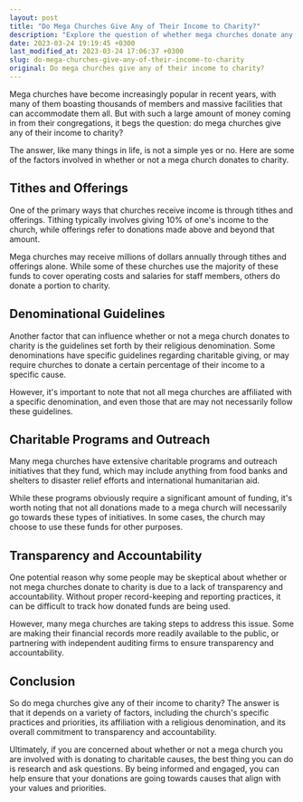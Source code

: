 ```yaml
---
layout: post
title: "Do Mega Churches Give Any of Their Income to Charity?"
description: "Explore the question of whether mega churches donate any of their income to charity and learn about the different factors involved"
date: 2023-03-24 19:19:45 +0300
last_modified_at: 2023-03-24 17:06:37 +0300
slug: do-mega-churches-give-any-of-their-income-to-charity
original: Do mega churches give any of their income to charity?
---
```

Mega churches have become increasingly popular in recent years, with many of them boasting thousands of members and massive facilities that can accommodate them all. But with such a large amount of money coming in from their congregations, it begs the question: do mega churches give any of their income to charity?

The answer, like many things in life, is not a simple yes or no. Here are some of the factors involved in whether or not a mega church donates to charity.

## Tithes and Offerings

One of the primary ways that churches receive income is through tithes and offerings. Tithing typically involves giving 10% of one's income to the church, while offerings refer to donations made above and beyond that amount.

Mega churches may receive millions of dollars annually through tithes and offerings alone. While some of these churches use the majority of these funds to cover operating costs and salaries for staff members, others do donate a portion to charity.

## Denominational Guidelines

Another factor that can influence whether or not a mega church donates to charity is the guidelines set forth by their religious denomination. Some denominations have specific guidelines regarding charitable giving, or may require churches to donate a certain percentage of their income to a specific cause.

However, it's important to note that not all mega churches are affiliated with a specific denomination, and even those that are may not necessarily follow these guidelines.

## Charitable Programs and Outreach

Many mega churches have extensive charitable programs and outreach initiatives that they fund, which may include anything from food banks and shelters to disaster relief efforts and international humanitarian aid.

While these programs obviously require a significant amount of funding, it's worth noting that not all donations made to a mega church will necessarily go towards these types of initiatives. In some cases, the church may choose to use these funds for other purposes.

## Transparency and Accountability

One potential reason why some people may be skeptical about whether or not mega churches donate to charity is due to a lack of transparency and accountability. Without proper record-keeping and reporting practices, it can be difficult to track how donated funds are being used.

However, many mega churches are taking steps to address this issue. Some are making their financial records more readily available to the public, or partnering with independent auditing firms to ensure transparency and accountability.

## Conclusion

So do mega churches give any of their income to charity? The answer is that it depends on a variety of factors, including the church's specific practices and priorities, its affiliation with a religious denomination, and its overall commitment to transparency and accountability.

Ultimately, if you are concerned about whether or not a mega church you are involved with is donating to charitable causes, the best thing you can do is research and ask questions. By being informed and engaged, you can help ensure that your donations are going towards causes that align with your values and priorities.